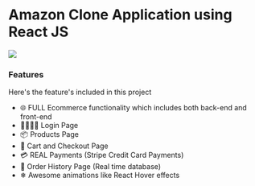 # Amazon Clone Application using React JS

<img src="https://github.com/TJoshi3637/Amazon_clone/public/amazon-head.png">

### Features

Here's the feature's included in this project

- 🌐 FULL Ecommerce functionality which includes both back-end and front-end
- 👨‍👩‍👧‍👦 Login Page
- 📦 Products Page
- 🛒 Cart and Checkout Page
- 💳 REAL Payments (Stripe Credit Card Payments)
- 📝 Order History Page (Real time database)
- ❄ Awesome animations like React Hover effects 




